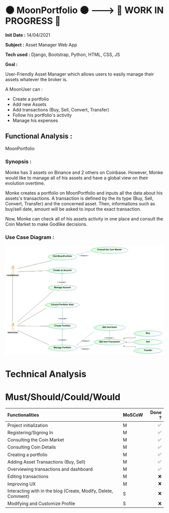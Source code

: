# :new_moon: MoonPortfolio :new_moon: ---> 🚧 WORK IN PROGRESS 🚧

__Init Date :__ 14/04/2021

__Subject :__ Asset Manager Web App

__Tech used :__ Django, Bootstrap, Python, HTML, CSS, JS

__Goal :__ 

User-Friendly Asset Manager which allows users to easily manage their assets whatever the broker is.

A MoonUser can :
* Create a portfolio
* Add new Assets
* Add transactions (Buy, Sell, Convert, Transfer)
* Follow his portfolio's activity
* Manage his expenses

## Functional Analysis :
MoonPortfolio
### Synopsis :
 
Monke has 3 assets on Binance and 2 others on Coinbase. However, Monke would like to manage all of his assets and have a global view on their evolution overtime.

Monke creates a portfolio on MoonPortfolio and inputs all the data about his assets's transactions.
A transaction is defined by the its type (Buy, Sell, Convert, Transfer) and the concerned asset. Then, informations such as buy/sell date, amount will be asked to input the exact transaction.

Now, Monke can check all of his assets activity in one place and consult the Coin Market to make Godlike decisions.


### Use Case Diagram :
![](documentation/UseCase.PNG "Use Case Diagram")

# Technical Analysis

# Must/Should/Could/Would

| Functionalities                                                  | MoSCoW | Done ? |
| :--------------------                                            | ------ | -----: |
| Project initialization                                           | M |:white_check_mark:|
| Registering/Signing In                                           | M |:white_check_mark:|
| Consulting the Coin Market                                       | M |:white_check_mark:|
| Consulting Coin Details                                          | M |:white_check_mark:|
| Creating a portfolio                                             | M |:white_check_mark:|
| Adding Asset Transactions (Buy, Sell)                            | M |:white_check_mark:|
| Overviewing transactions and dashboard                           | M |:white_check_mark:|
| Editing transactions                                             | M |:x:|
| Improving UX                                                     | M |:x:|
| Interacting with in the blog (Create, Modify, Delete, Comment)   | S |:x:|
| Modifying and Customize Profile                                  | S |:x:|
